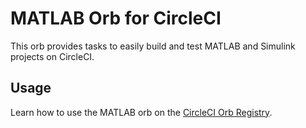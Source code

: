 # MATLAB Orb for CircleCI

This orb provides tasks to easily build and test MATLAB and Simulink projects on CircleCI.

## Usage

Learn how to use the MATLAB orb on the [CircleCI Orb Registry](https://circleci.com/orbs/registry/orb/mathworks/matlab).